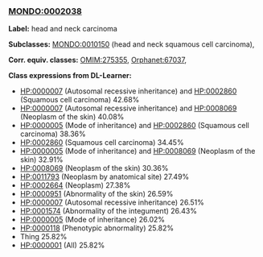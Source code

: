 
### [MONDO:0002038](http://purl.obolibrary.org/obo/MONDO_0002038)
**Label:** head and neck carcinoma

**Subclasses:** [MONDO:0010150](http://purl.obolibrary.org/obo/MONDO_0010150) (head and neck squamous cell carcinoma), 

**Corr. equiv. classes:** [OMIM:275355](http://purl.obolibrary.org/obo/OMIM_275355), [Orphanet:67037](http://www.orpha.net/ORDO/Orphanet_67037), 

**Class expressions from DL-Learner:**

- [HP:0000007](http://purl.obolibrary.org/obo/HP_0000007) (Autosomal recessive inheritance) and [HP:0002860](http://purl.obolibrary.org/obo/HP_0002860) (Squamous cell carcinoma) 42.68%
- [HP:0000007](http://purl.obolibrary.org/obo/HP_0000007) (Autosomal recessive inheritance) and [HP:0008069](http://purl.obolibrary.org/obo/HP_0008069) (Neoplasm of the skin) 40.08%
- [HP:0000005](http://purl.obolibrary.org/obo/HP_0000005) (Mode of inheritance) and [HP:0002860](http://purl.obolibrary.org/obo/HP_0002860) (Squamous cell carcinoma) 38.36%
- [HP:0002860](http://purl.obolibrary.org/obo/HP_0002860) (Squamous cell carcinoma) 34.45%
- [HP:0000005](http://purl.obolibrary.org/obo/HP_0000005) (Mode of inheritance) and [HP:0008069](http://purl.obolibrary.org/obo/HP_0008069) (Neoplasm of the skin) 32.91%
- [HP:0008069](http://purl.obolibrary.org/obo/HP_0008069) (Neoplasm of the skin) 30.36%
- [HP:0011793](http://purl.obolibrary.org/obo/HP_0011793) (Neoplasm by anatomical site) 27.49%
- [HP:0002664](http://purl.obolibrary.org/obo/HP_0002664) (Neoplasm) 27.38%
- [HP:0000951](http://purl.obolibrary.org/obo/HP_0000951) (Abnormality of the skin) 26.59%
- [HP:0000007](http://purl.obolibrary.org/obo/HP_0000007) (Autosomal recessive inheritance) 26.51%
- [HP:0001574](http://purl.obolibrary.org/obo/HP_0001574) (Abnormality of the integument) 26.43%
- [HP:0000005](http://purl.obolibrary.org/obo/HP_0000005) (Mode of inheritance) 26.02%
- [HP:0000118](http://purl.obolibrary.org/obo/HP_0000118) (Phenotypic abnormality) 25.82%
- Thing 25.82%
- [HP:0000001](http://purl.obolibrary.org/obo/HP_0000001) (All) 25.82%


